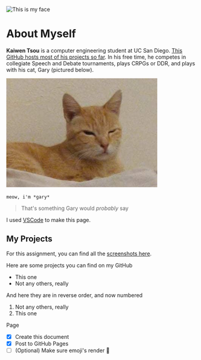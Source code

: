 ![This is my face](https://media-exp1.licdn.com/dms/image/C5603AQG_ffIbuEVbfA/profile-displayphoto-shrink_200_200/0/1588130811783?e=1638403200&v=beta&t=MYSC8ezGaBliaJNvkXX38Bun8U5oiUsIfx0pMpxzBsc)

# About Myself

**Kaiwen Tsou** is a computer engineering student at UC San Diego. [This GitHub hosts most of his projects so far](#my-projects). In his free time, he competes in collegiate Speech and Debate tournaments, plays CRPGs or DDR, and plays with his cat, Gary (pictured below). 


<!--- Okay, this is a comment, you shouldn't see this! -->
![This is a gary](./docs/gary.jpg)

```
meow, i'm *gary*
```

>That's something Gary would *probably* say

I used [VSCode](https://code.visualstudio.com/) to make this page.



## My Projects

For this assignment, you can find all the [screenshots here](./../screenshots).

Here are some projects you can find on my GitHub

- This one
- Not any others, really

And here they are in reverse order, and now numbered

1. Not any others, really
2. This one

Page 
- [x] Create this document
- [x] Post to GitHub Pages
- [ ] \(Optional) Make sure emoji's render :tada: